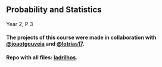 ## Probability and Statistics

Year 2, P 3


#### The projects of this course were made in collaboration with [@joaotgouveia](https://github.com/joaotgouveia) and [@lotrias17](https://github.com/lotrias17).

#### Repo with all files: [ladrilhos](https://github.com/goncrust/PE-proj).
